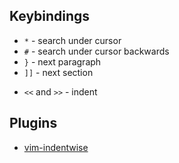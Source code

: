 
## Keybindings

- `*` - search under cursor
- `#` - search under cursor backwards
- `}` - next paragraph
- `]]` - next section
* `<<` and `>>` - indent

## Plugins

- [vim-indentwise](https://github.com/jeetsukumaran/vim-indentwise)
